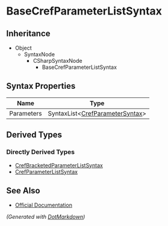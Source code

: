 # BaseCrefParameterListSyntax

## Inheritance

* Object
  * SyntaxNode
    * CSharpSyntaxNode
      * BaseCrefParameterListSyntax

## Syntax Properties

| Name       | Type                                                       |
| ---------- | ---------------------------------------------------------- |
| Parameters | SyntaxList\<[CrefParameterSyntax](CrefParameterSyntax.md)> |

## Derived Types

### Directly Derived Types

* [CrefBracketedParameterListSyntax](CrefBracketedParameterListSyntax.md)
* [CrefParameterListSyntax](CrefParameterListSyntax.md)

## See Also

* [Official Documentation](https://docs.microsoft.com/en-us/dotnet/api/microsoft.codeanalysis.csharp.syntax.basecrefparameterlistsyntax)


*\(Generated with [DotMarkdown](http://github.com/JosefPihrt/DotMarkdown)\)*